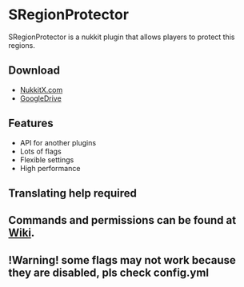 # SRegionProtector
SRegionProtector is a nukkit plugin that allows players to protect this regions.
## Download
* [NukkitX.com](https://nukkitx.com/resources/sregionprotector.164/)
* [GoogleDrive](https://drive.google.com/open?id=1JYIEIhTygZrnXXTswhtKl9t2kbfWuzjm)
## Features
* API for another plugins
* Lots of flags
* Flexible settings
* High performance
## Translating help required

## Commands and permissions can be found at [Wiki](https://github.com/SergeyDertan/SRegionProtector/wiki).

## !Warning! some flags may not work because they are disabled, pls check config.yml

